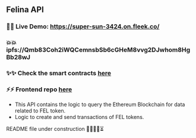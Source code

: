 ## Felina API

### 🌟🌟 Live Demo: https://super-sun-3424.on.fleek.co/

### 💥💥 ipfs://Qmb83Coh2iWQCemnsbSb6cGHeM8vvg2DJwhom8HgBb28wJ

### ✨✨ Check the smart contracts [here](https://github.com/pacelliv/felina-erc20-token)

### ⚡️⚡️ Frontend repo [here](https://github.com/pacelliv/felina-hub)

-   This API contains the logic to query the Ethereum Blockchain for data related to FEL token.
-   Logic to create and send transactions of FEL tokens.

README file under construction 👨‍💻👨‍🔧⏳
